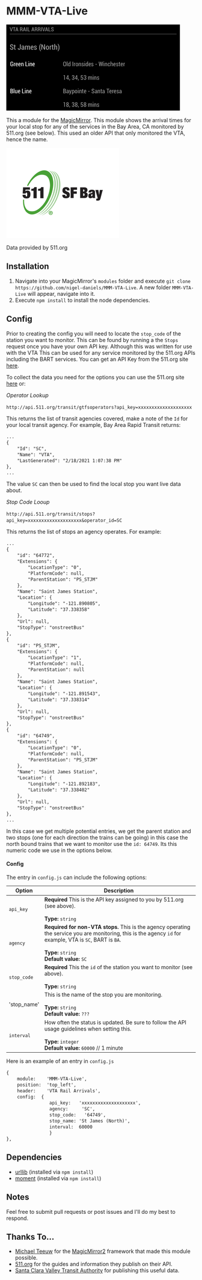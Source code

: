 # MMM-VTA-Live
![VTA Live](vta-live.png "VTA Live.")

This a module for the [MagicMirror](https://github.com/MichMich/MagicMirror/tree/develop). This module shows the arrival times for your local stop for any of the services in the Bay Area, CA monitored by 511.org (see below). This used an older API that only monitored the VTA, hence the name.

![511.org](511SFBay_color_web.png "511.org")

Data provided by 511.org

## Installation
1. Navigate into your MagicMirror's `modules` folder and execute `git clone https://github.com/nigel-daniels/MMM-VTA-Live`.  A new folder `MMM-VTA-Live` will appear, navigate into it.
2. Execute `npm install` to install the node dependencies.

## Config
Prior to creating the config you will need to locate the `stop_code` of the station you want to monitor. This can be found by running a the `Stops` request once you have your own API key.  Although this was written for use with the VTA This can be used for any service monitored by the 511.org APIs including the BART services. You can get an API Key from the 511.org site [here](https://511.org/open-data/token).  

To collect the data you need for the options you can use the 511.org site [here]() or:

*Operator Lookup*

`http://api.511.org/transit/gtfsoperators?api_key=xxxxxxxxxxxxxxxxxxxx`

This returns the list of transit agencies covered, make a note of the `Id` for your local transit agency. For example, Bay Area Rapid Transit returns:

```
...
{
    "Id": "SC",
    "Name": "VTA",
    "LastGenerated": "2/18/2021 1:07:38 PM"
},
...
```

The value `SC` can then be used to find the local stop you want live data about.

*Stop Code Looup*

`http://api.511.org/transit/stops?api_key=xxxxxxxxxxxxxxxxxxxx&operator_id=SC`

This returns the list of stops an agency operates.  For example:
```
...
{
    "id": "64772",
    "Extensions": {
        "LocationType": "0",
        "PlatformCode": null,
        "ParentStation": "PS_STJM"
    },
    "Name": "Saint James Station",
    "Location": {
        "Longitude": "-121.890805",
        "Latitude": "37.338358"
    },
    "Url": null,
    "StopType": "onstreetBus"
},
{
    "id": "PS_STJM",
    "Extensions": {
        "LocationType": "1",
        "PlatformCode": null,
        "ParentStation": null
    },
    "Name": "Saint James Station",
    "Location": {
        "Longitude": "-121.891543",
        "Latitude": "37.338314"
    },
    "Url": null,
    "StopType": "onstreetBus"
},
{
    "id": "64749",
    "Extensions": {
        "LocationType": "0",
        "PlatformCode": null,
        "ParentStation": "PS_STJM"
    },
    "Name": "Saint James Station",
    "Location": {
        "Longitude": "-121.892183",
        "Latitude": "37.338402"
    },
    "Url": null,
    "StopType": "onstreetBus"
},
...
```

In this case we get multiple potential entries, we get the parent station and two stops (one for each direction the trains can be going) in this case the north bound trains that we want to monitor use the `id: 64749`. Its this numeric code we use in the options below.

#### Config
The entry in `config.js` can include the following options:

|Option|Description|
|---|---|
|`api_key`|**Required** This is the API key assigned to you by 511.org (see above).<br><br>**Type:** `string`<br>|
|`agency`|**Required for non-VTA stops.** This is the agency operating the service you are monitoring, this is the agency `id` for example, VTA is `SC`, BART is `BA`.<br><br>**Type:** `string`<br>**Default value:** `SC`|
|`stop_code`|**Required** This the `id` of the station you want to monitor (see above).<br><br>**Type:** `string`|
|'stop_name'|This is the name of the stop you are monitoring.<br><br>**Type:** `string`<br>**Default value:** `???`|
|`interval`|How often the status is updated. Be sure to follow the API usage guidelines when setting this.<br><br>**Type:** `integer`<br>**Default value:** `60000` // 1 minute|

Here is an example of an entry in `config.js`
```
{
    module:    'MMM-VTA-Live',
    position:  'top_left',
    header:    'VTA Rail Arrivals',
    config:	 {
                api_key:   'xxxxxxxxxxxxxxxxxxxx',
				agency:		'SC',
				stop_code:   '64749',  
				stop_name: 'St James (North)',
				interval:  60000
                }
},
```

## Dependencies
- [urllib](https://www.npmjs.com/package/urllib) (installed via `npm install`)
- [moment](https://www.npmjs.com/package/moment) (installed via `npm install`)

## Notes
Feel free to submit pull requests or post issues and I'll do my best to respond.

## Thanks To...
- [Michael Teeuw](https://github.com/MichMich) for the [MagicMirror2](https://github.com/MichMich/MagicMirror/tree/develop) framework that made this module possible.
- [511.org](https://511.org) for the guides and information they publish on their API.
- [Santa Clara Valley Transit Authority](https://www.vta.org) for publishing this useful data.
